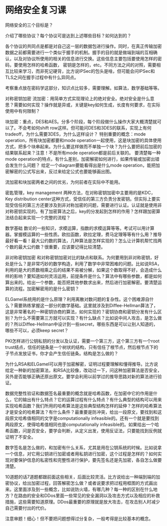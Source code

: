# 网络安全复习课

网络安全的三个目标是？

介绍了哪些协议？每个协议可是达到上述哪些目标？如何达到的？

各个协议的共同点是都是对自己这一层的数据包进行操作。同时，在真正传输加密数据之前都需要进行一个类似于握手的机制。握手的目的就是做端到端的互相确认，以及对协议所使用的相关的信息进行交换。这些信息主要包括要使用怎样的密码，要使用怎样的哈希函数， 密钥是怎样的，etc。不同方法之间的对照，需要相互比较来学习，而非死记硬背，比方说IPSec的包头是啥，但可能会问IPSec和TLS之间在握手过程中有什么异同点。

考察重点放在密码学这部分，知识点比较多，需要理解。如算法，数学基础等等。

对称密钥加密
流加密：用简单方式实现理论上的绝对安全。绝对安全是什么意思？需要如何实现？操作就是异或，关键是key如何生成，长度有何要求，在实际使用中有何限制？

块加密：重点，DES和AES。分多个阶段，每个阶段做什么操作大家大概清楚就可以了。不会考如何shift row这样。但可能问DES和3DES的联系，实现上有何tradeoff，为什么需要3DES，为什么这样设计？ 特别重要的概念：mode operation，所有块加密都要和mode operation一起使用，这是块加密的具体使用方式，把多个块串起来。为什么要这样做而不单独一个块？为什么要把前后加密的结果联系起来？注意！不是所有mode operation都是前后关联的。 要清楚每一种mode operation的特点，有什么差别，加密解密如何进行，如果传输或加密出错会发生什么问题？ 给定一个diagram要能看得出是什么mode operation，能把加密解密的公式写出来，反过来给定公式也要能够画出图。

流加密和块加密两者之间的优劣，为何前者在实际中不能用。

密匙管理，key management
两种方法，在对称密钥加密中主要用的是KDC，Key distribution center这种方式，受信任的第三方负责分发密钥。但实际上要实现受信任的第三方还要涉及到非对称加密的问题，需要进行认证。认证就是使用非对称密钥实现的。有了加密算法之后，key的分发起到怎样的作用？怎样跟加密算法结合起来实现一个完整的流程？

数学基础
数论的一些知识，求模运算，指数的求模运算等等。考试可以用计算器。掌握模运算的一些性质。欧拉函数，欧拉定理，费马定理等等有什么用？推导最好看一看！最大公约数的算法，几种算法是怎样实现的？怎么让计算机帮忙找两个数的最大公约数？很重要，应该要记得比较清楚。

非对称密钥加密
和对称密钥加密对比的缺点和联系。为何要用到非对称密钥，好处是什么？是非常巧妙的数学构造，利用了数学中非常困难的问题。比如说RSA，利用的是大的质数相乘之后的结果不易被分解，如果这个数取得不好，会造成什么样的影响？要知道如何灵活运用，前提条件是什么？算法中有哪些参数，都是如何算出来的。给出一个参数，能否把其他参数求出来，然后进行加密解密。要清楚运算的流程。加密解密用的是什么密钥？

ELGamel系统用的是什么原理？利用离散对数问题的复杂性。这个困难源自什么？需要熟练掌握这一部分的数学基础。这里就涉及到Diffee-Hellman算法了，这是非常著名的一种密钥协商的算法，如何实现的？密钥协商和密钥分发有什么区别？为什么不需要第三方就可以实现？有什么缺点？比如说中间人攻击，是怎么做的？所以Diffee-Hellman中设计到一些secret，哪些东西是可以让别人知道的，哪些不可以，必须keep secret？

PKI怎样进行公钥私钥的分发以及认证，需要一个第三方，这个第三方有一个root trust结点，信任的链条是一个树状的结构，只有信任了根节点，然后根节点下的子节点发放证书，你才会产生信任链条。结构是怎么做的？

为什么RSA和ELGamel可以用于加密解密，证明过程要理解和懂得推导。比方说给定一种新的加密算法，和RSA比较像，改动过一下，问这种加密算法是否安全，另外是否能够正确还原出原文。要学会利用以前学过的推导思路对新的算法进行验证。

数据完整性验证和数据签名最重要的概念就是哈希函数，在加密中它的作用是什么，它的输出有什么特点？它的运算过程有什么特点？有什么典型的结构可以用来实现哈希函数？我们所用的哈希算法是这些典型结构怎样的延伸？怎样的哈希算法才是安全的哈希算法？有什么条件？最重要是防冲突，给出一段原文，要找到和这段原文哈希值相同的文字是computationally infeasible的。还有一个就是要找到两段原文，使得哈希值相同也是computationally infeasible的。如果给出一个哈希函数，问是否安全，要学会判断，从定义出发，使用反证法，只要能找到反例就证明了不安全。

数字签名是怎么做的，和加密有什么关系，尤其是用在公钥系统的时候。比如说拿一个信息，对它用公钥进行加密或者用私钥进行加密，这个过程是怎样的？如何实现对要保护信息的私密性和完整性进行保护，要先签名还是先加密，各自怎么做要清楚。

10道题的话7道题都跟前面这些相关，后面比较灵活。比方说给出一种端到端的加密协议，给出加密过程，回答解密怎么做？或者说要求把过程用框图的方式画出来。这里面涉及到一些概念，比如说防火墙，有哪几种？每一种的区别在什么地方？在路由的安全和DDos里面一些常见的安全漏洞以及攻击方式以及相应的补救措施，这些需要知道原理。DDos最重要的原理就是放大攻击，在攻击别人时减少自己需要付出的代价。

注意审题！细心！但不要把问题想得过分复杂，一般考得是比较基本的概念。

